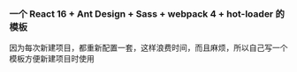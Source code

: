 ### 一个 React 16 + Ant Design + Sass + webpack 4 + hot-loader 的模板

因为每次新建项目，都重新配置一套，这样浪费时间，而且麻烦，所以自己写一个模板方便新建项目时使用
